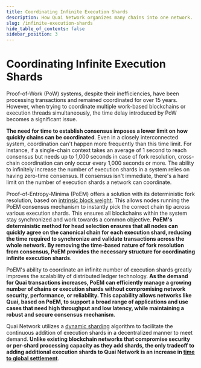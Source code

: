 ```yaml
---
title: Coordinating Infinite Execution Shards
description: How Quai Network organizes many chains into one network.
slug: /infinite-execution-shards
hide_table_of_contents: false
sidebar_position: 3
---
```


# Coordinating Infinite Execution Shards

Proof-of-Work (PoW) systems, despite their inefficiencies, have been processing transactions and remained coordinated for over 15 years. However, when trying to coordinate multiple work-based blockchains or execution threads simultaneously, the time delay introduced by PoW becomes a significant issue.

**The need for time to establish consensus imposes a lower limit on how quickly chains can be coordinated**. Even in a closely interconnected system, coordination can't happen more frequently than this time limit. For instance, if a single-chain context takes an average of 1 second to reach consensus but needs up to 1,000 seconds in case of fork resolution, cross-chain coordination can only occur every 1,000 seconds or more. The ability to infinitely increase the number of execution shards in a system relies on having zero-time consensus. If consensus isn't immediate, there's a hard limit on the number of execution shards a network can coordinate.

Proof-of-Entropy-Minima (PoEM) offers a solution with its deterministic fork resolution, based on [intrinsic block weight](../instant-fork-resolution/intrinsic-block-weight.md). This allows nodes running the PoEM consensus mechanism to instantly pick the correct chain tip across various execution shards. This ensures all blockchains within the system stay synchronized and work towards a common objective. **PoEM's deterministic method for head selection ensures that all nodes can quickly agree on the canonical chain for each execution shard, reducing the time required to synchronize and validate transactions across the whole network. By removing the time-based nature of fork resolution from consensus, PoEM provides the necessary structure for coordinating infinite execution shards**.

PoEM's ability to coordinate an infinite number of execution shards greatly improves the scalability of distributed ledger technology. **As the demand for Quai transactions increases, PoEM can efficiently manage a growing number of chains or execution shards without compromising network security, performance, or reliability. This capability allows networks like Quai, based on PoEM, to support a broad range of applications and use cases that need high throughput and low latency, while maintaining a robust and secure consensus mechanism**.

Quai Network utilizes a [dynamic sharding](../infinite-execution-shards/dynamic-sharding.mdx) algorithm to facilitate the continuous addition of execution shards in a decentralized manner to meet demand. **Unlike existing blockchain networks that compromise security or per-shard processing capacity as they add shards, the only tradeoff to adding additional execution shards to Quai Network is an increase in [time to global settlement](../infinite-execution-shards/dynamic-sharding.mdx#time-to-global-settlement)**.
